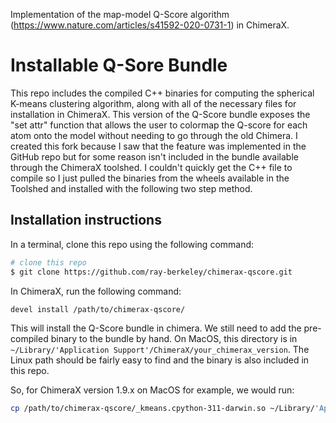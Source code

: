 Implementation of the map-model Q-Score algorithm (https://www.nature.com/articles/s41592-020-0731-1) in ChimeraX.

# Installable Q-Sore Bundle

This repo includes the compiled C++ binaries for computing the spherical K-means clustering algorithm, along with all of the necessary files for installation in ChimeraX. This version of the Q-Score bundle exposes the "set attr" function that allows the user to colormap the Q-score for each atom onto the model without needing to go through the old Chimera. I created this fork because I saw that the feature was implemented in the GitHub repo but for some reason isn't included in the bundle available through the ChimeraX toolshed. I couldn't quickly get the C++ file to compile so I just pulled the binaries from the wheels available in the Toolshed and installed with the following two step method. 

## Installation instructions

In a terminal, clone this repo using the following command:

```bash
# clone this repo
$ git clone https://github.com/ray-berkeley/chimerax-qscore.git
```

In ChimeraX, run the following command:

```
devel install /path/to/chimerax-qscore/
```

This will install the Q-Score bundle in chimera. We still need to add the pre-compiled binary to the bundle by hand. On MacOS, this directory is in `~/Library/'Application Support'/ChimeraX/your_chimerax_version`. The Linux path should be fairly easy to find and the binary is also included in this repo.

So, for ChimeraX version 1.9.x on MacOS for example, we would run:


```bash
cp /path/to/chimerax-qscore/_kmeans.cpython-311-darwin.so ~/Library/'Application Support'/ChimeraX/1.9/lib/python/site-packages/chimerax/
```